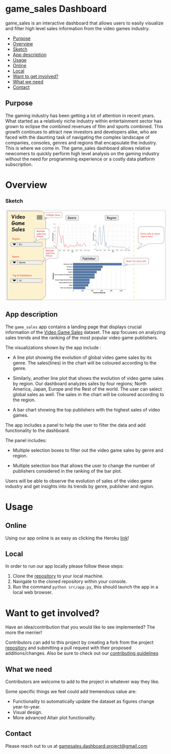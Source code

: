 # game_sales Dashboard

game_sales is an interactive dashboard that allows users to easily visualize and filter high level sales information from the video games industry.

* [Purpose](#Purpose)
* [Overview](#Overview)
* [Sketch](#Sketch)
* [App description](#App-description)
* [Usage](#Usage)
* [Online](#Online)
* [Local](#Local)
* [Want to get involved?](#Want-to-get-involved?)
* [What we need](#What-we-need)
* [Contact](#Contact)

## Purpose

The gaming industry has been getting a lot of attention in recent years. What started as a relatively niche industry within entertainment sector has grown to eclipse the combined revenues of film and sports combined. This growth continues to attract new investors and developers alike, who are faced with the daunting task of navigating the complex landscape of companies, consoles, genres and regions that encapsulate the industry. This is where we come in. The game_sales dashboard allows relative newcomers to quickly perform high level analysis on the gaming industry without the need for programming experience or a costly data platform subscription.

# Overview

### Sketch

<img src="doc/img/dashboard_sketch.png" width="700"/>

## App description

The `game_sales` app contains a landing page that displays crucial information of the [Video Game Sales](https://www.kaggle.com/gregorut/videogamesales) dataset. The app focuses on analyzing sales trends and the ranking of the most popular video game publishers.

The visualizations shown by the app include :

- A line plot showing the evolution of global video game sales by its genre. The sales(lines) in the chart will be coloured according to the genre.

- Similarly, another line plot that shows the evolution of video game sales by region. Our dashboard analyzes sales by four regions; North America, Japan, Europe and the Rest of the world. The user can select global sales as well. The sales in the chart will be coloured according to the region.

- A bar chart showing the top publishers with the highest sales of video games.

The app includes a panel to help the user to filter the data and add functionality to the dashboard. 

The panel includes:

- Multiple selection boxes to filter out the video game sales by genre and region.

- Multiple selection box that allows the user to change the number of publishers considered in the ranking of the bar plot.

Users will be able to observe the evolution of sales of the video game industry and get insights into its trends by genre, publisher and region.

# Usage

## Online

Using our app online is as easy as clicking the Heroku [link](https://game-sales-dash-app.herokuapp.com/)!

## Local

In order to run our app locally please follow these steps:
1. Clone the [repository](https://github.com/UBC-MDS/game_sales.git) to your local machine.
2. Navigate to the cloned repository within your console.
3. Run the command `python src/app.py`, this should launch the app in a local web browser.

# Want to get involved?

Have an idea/contribution that you would like to see implemented? The more the merrier!

Contributors can add to this project by creating a fork from the project [repository](https://github.com/UBC-MDS/game_sales.git) and submitting a pull request with their proposed additions/changes. Also be sure to check out our [contributing guidelines](https://github.com/UBC-MDS/game_sales/blob/main/CONTRIBUTING.md)

## What we need

Contributors are welcome to add to the project in whatever way they like.

Some specific things we feel could add tremendous value are:
- Functionality to automatically update the dataset as figures change year-to-year.
- Visual design.
- More advanced Altair plot functionality.

## Contact

Please reach out to us at gamesales.dashboard.project@gmail.com
